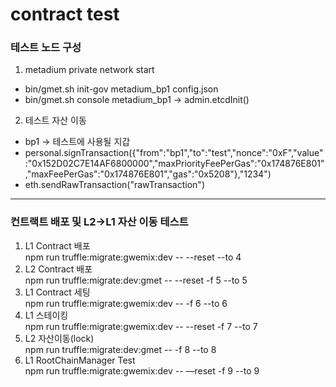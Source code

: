 # contract test

### 테스트 노드 구성
1. metadium private network start
- bin/gmet.sh init-gov metadium_bp1 config.json
- bin/gmet.sh console metadium_bp1 -> admin.etcdInit()
2. 테스트 자산 이동
- bp1 -> 테스트에 사용될 지갑
- personal.signTransaction({"from":"bp1","to":"test","nonce":"0xF","value":"0x152D02C7E14AF6800000","maxPriorityFeePerGas":"0x174876E801","maxFeePerGas":"0x174876E801","gas":"0x5208"},"1234")
- eth.sendRawTransaction("rawTransaction")

***

### 컨트랙트 배포 및 L2->L1 자산 이동 테스트
1. L1 Contract 배포   
   npm run truffle:migrate:gwemix:dev -- --reset --to 4
2. L2 Contract 배포   
   npm run truffle:migrate:dev:gmet -- --reset -f 5 --to 5
3. L1 Contract 세팅   
   npm run truffle:migrate:gwemix:dev -- -f 6 --to 6
4. L1 스테이킹   
   npm run truffle:migrate:gwemix:dev -- --reset -f 7 --to 7
5. L2 자산이동(lock)   
   npm run truffle:migrate:dev:gmet -- -f 8 --to 8
6. L1 RootChainManager Test   
   npm run truffle:migrate:gwemix:dev  -- —reset -f 9 --to 9
